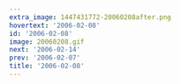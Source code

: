 ```yaml
---
extra_image: 1447431772-20060208after.png
hovertext: '2006-02-08'
id: '2006-02-08'
image: 20060208.gif
next: '2006-02-14'
prev: '2006-02-07'
title: '2006-02-08'
---
```

